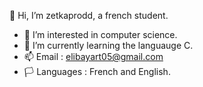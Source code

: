👋 Hi, I’m zetkaprodd, a french student.
- 👀 I’m interested in computer science.
- 🌱 I’m currently learning the languauge C.
- 📫 Email : elibayart05@gmail.com
- 🏳️ Languages : French and English.
